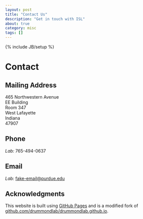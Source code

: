 ```yaml
---
layout: post
title: "Contact Us"
description: "Get in touch with ISL"
about: true
category: misc
tags: []
---
```

{% include JB/setup %}

<a name="contact"></a>
# Contact

## Mailing Address

465 Northwestern Avenue<br>
EE Building<br>
Room 347<br>
West Lafayette<br>
Indiana<br>
47907

## Phone
*Lab:* 765-494-0637

## Email
*Lab:* fake-email@purdue.edu

## Acknowledgments
This website is built using [GitHub Pages] and is a modified fork of [github.com/drummondlab/drummondlab.github.io].

[GitHub Pages]: https://pages.github.com/
[github.com/drummondlab/drummondlab.github.io]: https://github.com/drummondlab/drummondlab.github.io